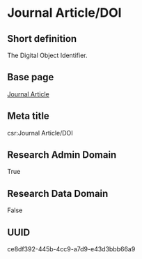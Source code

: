 # Journal Article/DOI
## Short definition
The Digital Object Identifier.
## Base page
[Journal Article](https://github.com/EuroCRIS/CASRAI-Dictionairies/blob/main/Objects/Journal%20Article.md)
## Meta title
csr:Journal Article/DOI
## Research Admin Domain
True
## Research Data Domain
False
## UUID
ce8df392-445b-4cc9-a7d9-e43d3bbb66a9
